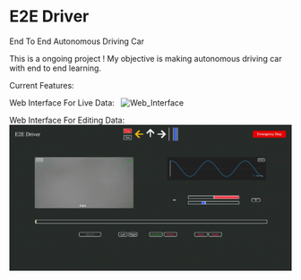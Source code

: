 # E2E Driver
End To End Autonomous Driving Car

This is a ongoing project !
My objective is making autonomous driving car with end to end learning.


Current Features:
&nbsp;

Web Interface For Live Data:
&nbsp;
<img src="https://github.com/Mekala02/e2e-driver/blob/main/docs/web_interface.gif" title="Web_Interface" alt="Web_Interface"/>&nbsp;

Web Interface For Editing Data:
&nbsp;
<img src="https://github.com/Mekala02/e2e-driver/blob/main/docs/data_edit_web_interface.gif" title="Data_Edit_Web_Interface" alt="Data_Edit_Web_Interface"/>&nbsp;
